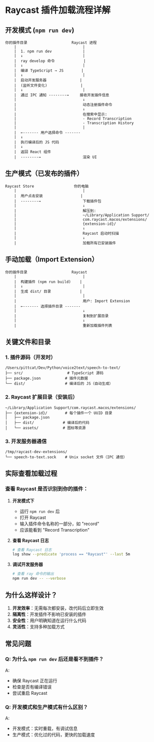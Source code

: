 # Raycast 插件加载流程详解

## 开发模式 (`npm run dev`)

```
你的插件目录                    Raycast 进程
    |                              |
    |  1. npm run dev              |
    |  ↓                           |
    |  ray develop 命令             |
    |  ↓                           |
    |  编译 TypeScript → JS        |
    |  ↓                           |
    |  启动开发服务器               |
    |  (监听文件变化)               |
    |  ↓                           |
    |  通过 IPC 通知 --------→     接收开发插件信息
    |                              ↓
    |                              动态注册插件命令
    |                              ↓
    |                              在搜索中显示:
    |                              - Record Transcription
    |                              - Transcription History
    |                              |
    |  ←------- 用户选择命令 -------
    |  ↓
    |  执行编译后的 JS 代码
    |  ↓
    |  返回 React 组件
    |  --------→                   渲染 UI
```

## 生产模式（已发布的插件）

```
Raycast Store                  你的电脑
    |                              |
    |  用户点击安装                 |
    |  --------→                   下载插件包
    |                              ↓
    |                              解压到:
    |                              ~/Library/Application Support/
    |                              com.raycast.macos/extensions/
    |                              {extension-id}/
    |                              ↓
    |                              Raycast 启动时扫描
    |                              ↓
    |                              加载所有已安装插件
```

## 手动加载（Import Extension）

```
你的插件目录                    Raycast
    |                              |
    |  构建插件 (npm run build)    |
    |  ↓                           |
    |  生成 dist/ 目录             |
    |                              |
    |                              用户: Import Extension
    |  ←------- 选择插件目录 -------
    |                              ↓
    |                              复制到扩展目录
    |                              ↓
    |                              重新加载插件列表
```

## 关键文件和目录

### 1. 插件源码（开发时）
```
/Users/pittcat/Dev/Python/voice2text/speech-to-text/
├── src/                    # TypeScript 源码
├── package.json           # 插件元数据
└── dist/                  # 编译后的 JS（自动生成）
```

### 2. Raycast 扩展目录（安装后）
```
~/Library/Application Support/com.raycast.macos/extensions/
├── {extension-id}/        # 每个插件一个 UUID 目录
│   ├── package.json
│   ├── dist/             # 编译后的代码
│   └── assets/           # 图标等资源
```

### 3. 开发服务器通信
```
/tmp/raycast-dev-extensions/
└── speech-to-text.sock    # Unix socket 文件（IPC 通信）
```

## 实际查看加载过程

### 查看 Raycast 是否识别到你的插件：

1. **开发模式下**
   - 运行 `npm run dev` 后
   - 打开 Raycast
   - 输入插件命令名称的一部分，如 "record"
   - 应该能看到 "Record Transcription"

2. **查看 Raycast 日志**
   ```bash
   # 查看 Raycast 日志
   log show --predicate 'process == "Raycast"' --last 5m
   ```

3. **调试开发服务器**
   ```bash
   # 查看 ray 命令的输出
   npm run dev -- --verbose
   ```

## 为什么这样设计？

1. **开发效率**：无需每次都安装，改代码后立即生效
2. **隔离性**：开发插件不影响已安装的插件
3. **安全性**：用户明确知道在运行什么代码
4. **灵活性**：支持多种加载方式

## 常见问题

### Q: 为什么 `npm run dev` 后还是看不到插件？
A: 
- 确保 Raycast 正在运行
- 检查是否有编译错误
- 尝试重启 Raycast

### Q: 开发模式和生产模式有什么区别？
A:
- 开发模式：实时重载，有调试信息
- 生产模式：优化过的代码，更快的加载速度